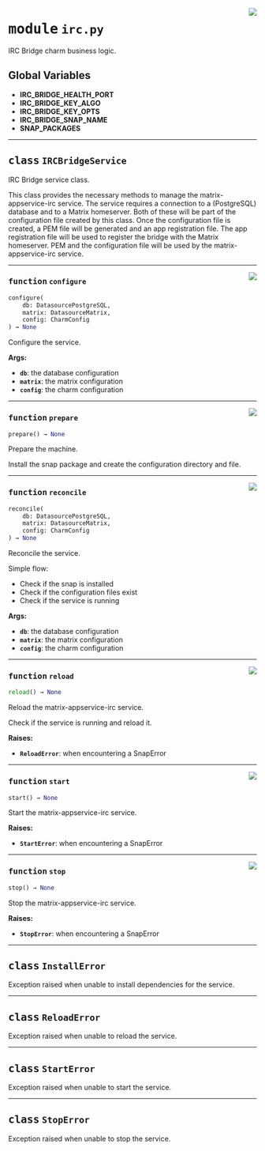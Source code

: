 <!-- markdownlint-disable -->

<a href="../src/irc.py#L0"><img align="right" style="float:right;" src="https://img.shields.io/badge/-source-cccccc?style=flat-square"></a>

# <kbd>module</kbd> `irc.py`
IRC Bridge charm business logic. 

**Global Variables**
---------------
- **IRC_BRIDGE_HEALTH_PORT**
- **IRC_BRIDGE_KEY_ALGO**
- **IRC_BRIDGE_KEY_OPTS**
- **IRC_BRIDGE_SNAP_NAME**
- **SNAP_PACKAGES**


---

## <kbd>class</kbd> `IRCBridgeService`
IRC Bridge service class. 

This class provides the necessary methods to manage the matrix-appservice-irc service. The service requires a connection to a (PostgreSQL) database and to a Matrix homeserver. Both of these will be part of the configuration file created by this class. Once the configuration file is created, a PEM file will be generated and an app registration file. The app registration file will be used to register the bridge with the Matrix homeserver. PEM and the configuration file will be used by the matrix-appservice-irc service. 




---

<a href="../src/irc.py#L130"><img align="right" style="float:right;" src="https://img.shields.io/badge/-source-cccccc?style=flat-square"></a>

### <kbd>function</kbd> `configure`

```python
configure(
    db: DatasourcePostgreSQL,
    matrix: DatasourceMatrix,
    config: CharmConfig
) → None
```

Configure the service. 



**Args:**
 
 - <b>`db`</b>:  the database configuration 
 - <b>`matrix`</b>:  the matrix configuration 
 - <b>`config`</b>:  the charm configuration 

---

<a href="../src/irc.py#L84"><img align="right" style="float:right;" src="https://img.shields.io/badge/-source-cccccc?style=flat-square"></a>

### <kbd>function</kbd> `prepare`

```python
prepare() → None
```

Prepare the machine. 

Install the snap package and create the configuration directory and file. 

---

<a href="../src/irc.py#L65"><img align="right" style="float:right;" src="https://img.shields.io/badge/-source-cccccc?style=flat-square"></a>

### <kbd>function</kbd> `reconcile`

```python
reconcile(
    db: DatasourcePostgreSQL,
    matrix: DatasourceMatrix,
    config: CharmConfig
) → None
```

Reconcile the service. 

Simple flow: 
- Check if the snap is installed 
- Check if the configuration files exist 
- Check if the service is running 



**Args:**
 
 - <b>`db`</b>:  the database configuration 
 - <b>`matrix`</b>:  the matrix configuration 
 - <b>`config`</b>:  the charm configuration 

---

<a href="../src/irc.py#L208"><img align="right" style="float:right;" src="https://img.shields.io/badge/-source-cccccc?style=flat-square"></a>

### <kbd>function</kbd> `reload`

```python
reload() → None
```

Reload the matrix-appservice-irc service. 

Check if the service is running and reload it. 



**Raises:**
 
 - <b>`ReloadError`</b>:  when encountering a SnapError 

---

<a href="../src/irc.py#L223"><img align="right" style="float:right;" src="https://img.shields.io/badge/-source-cccccc?style=flat-square"></a>

### <kbd>function</kbd> `start`

```python
start() → None
```

Start the matrix-appservice-irc service. 



**Raises:**
 
 - <b>`StartError`</b>:  when encountering a SnapError 

---

<a href="../src/irc.py#L236"><img align="right" style="float:right;" src="https://img.shields.io/badge/-source-cccccc?style=flat-square"></a>

### <kbd>function</kbd> `stop`

```python
stop() → None
```

Stop the matrix-appservice-irc service. 



**Raises:**
 
 - <b>`StopError`</b>:  when encountering a SnapError 


---

## <kbd>class</kbd> `InstallError`
Exception raised when unable to install dependencies for the service. 





---

## <kbd>class</kbd> `ReloadError`
Exception raised when unable to reload the service. 





---

## <kbd>class</kbd> `StartError`
Exception raised when unable to start the service. 





---

## <kbd>class</kbd> `StopError`
Exception raised when unable to stop the service. 





